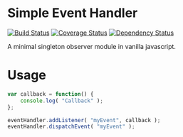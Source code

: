 # Simple Event Handler

[![Build Status](https://travis-ci.org/essenmitsosse/simple-event-handler.svg)](https://travis-ci.org/essenmitsosse/simple-event-handler) [![Coverage Status](https://coveralls.io/repos/github/essenmitsosse/simple-event-handler/badge.svg)](https://coveralls.io/github/essenmitsosse/simple-event-handler) [![Dependency Status](https://david-dm.org/essenmitsosse/simple-event-handler.svg)](https://david-dm.org/essenmitsosse/simple-event-handler)

A minimal singleton observer module in vanilla javascript.

# Usage

```javascript
var callback = function() {
    console.log( "Callback" );
};

eventHandler.addListener( "myEvent", callback );
eventHandler.dispatchEvent( "myEvent" );
```
